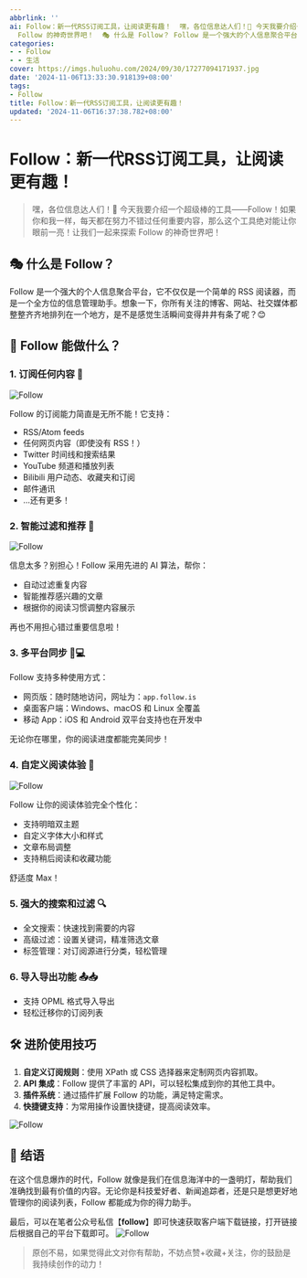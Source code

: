```yaml
---
abbrlink: ''
ai: Follow：新一代RSS订阅工具，让阅读更有趣！  嘿，各位信息达人们！👋 今天我要介绍一个超级棒的工具——Follow！如果你和我一样，每天都在努力不错过任何重要内容，那么这个工具绝对能让你眼前一亮！让我们一起来探索
  Follow 的神奇世界吧！  🎭 什么是 Follow？ Follow 是一个强大的个人信息聚合平台，它不仅仅是一个简单的 RSS ...
categories:
- - Follow
- - 生活
cover: https://imgs.huluohu.com/2024/09/30/17277094171937.jpg
date: '2024-11-06T13:33:30.918139+08:00'
tags:
- Follow
title: Follow：新一代RSS订阅工具，让阅读更有趣！
updated: '2024-11-06T16:37:38.782+08:00'
---
```

# Follow：新一代RSS订阅工具，让阅读更有趣！

> 嘿，各位信息达人们！👋 今天我要介绍一个超级棒的工具——Follow！如果你和我一样，每天都在努力不错过任何重要内容，那么这个工具绝对能让你眼前一亮！让我们一起来探索 Follow 的神奇世界吧！

## 🎭 什么是 Follow？

Follow 是一个强大的个人信息聚合平台，它不仅仅是一个简单的 RSS 阅读器，而是一个全方位的信息管理助手。想象一下，你所有关注的博客、网站、社交媒体都整整齐齐地排列在一个地方，是不是感觉生活瞬间变得井井有条了呢？😊

## 🚀 Follow 能做什么？

### 1. 订阅任何内容 📰

![Follow](https://imgs.huluohu.com/2024/09/30/17277092692452.jpg)

Follow 的订阅能力简直是无所不能！它支持：

* RSS/Atom feeds
* 任何网页内容（即使没有 RSS！）
* Twitter 时间线和搜索结果
* YouTube 频道和播放列表
* Bilibili 用户动态、收藏夹和订阅
* 邮件通讯
* ...还有更多！

### 2. 智能过滤和推荐 🧠

![Follow](https://imgs.huluohu.com/2024/09/30/17277093004641.jpg)

信息太多？别担心！Follow 采用先进的 AI 算法，帮你：

* 自动过滤重复内容
* 智能推荐感兴趣的文章
* 根据你的阅读习惯调整内容展示

再也不用担心错过重要信息啦！

### 3. 多平台同步 📱💻

Follow 支持多种使用方式：

* 网页版：随时随地访问，网址为：`app.follow.is`
* 桌面客户端：Windows、macOS 和 Linux 全覆盖
* 移动 App：iOS 和 Android 双平台支持也在开发中

无论你在哪里，你的阅读进度都能完美同步！

### 4. 自定义阅读体验 🎨

![Follow](https://imgs.huluohu.com/2024/09/30/17277093202184.jpg)

Follow 让你的阅读体验完全个性化：

* 支持明暗双主题
* 自定义字体大小和样式
* 文章布局调整
* 支持稍后阅读和收藏功能

舒适度 Max！

### 5. 强大的搜索和过滤 🔍

* 全文搜索：快速找到需要的内容
* 高级过滤：设置关键词，精准筛选文章
* 标签管理：对订阅源进行分类，轻松管理

### 6. 导入导出功能 📤📥

* 支持 OPML 格式导入导出
* 轻松迁移你的订阅列表

## 🛠️ 进阶使用技巧

1. **自定义订阅规则**：使用 XPath 或 CSS 选择器来定制网页内容抓取。
2. **API 集成**：Follow 提供了丰富的 API，可以轻松集成到你的其他工具中。
3. **插件系统**：通过插件扩展 Follow 的功能，满足特定需求。
4. **快捷键支持**：为常用操作设置快捷键，提高阅读效率。

![Follow](https://imgs.huluohu.com/2024/09/30/17277094171937.jpg)

## 🌈 结语

在这个信息爆炸的时代，Follow 就像是我们在信息海洋中的一盏明灯，帮助我们准确找到最有价值的内容。无论你是科技爱好者、新闻追踪者，还是只是想更好地管理你的阅读列表，Follow 都能成为你的得力助手。

最后，可以在笔者公众号私信【**follow**】即可快速获取客户端下载链接，打开链接后根据自己的平台下载即可。
![Follow](https://imgs.huluohu.com/2024/10/13/17287518762637.jpg)

> 原创不易，如果觉得此文对你有帮助，不妨点赞+收藏+关注，你的鼓励是我持续创作的动力！
